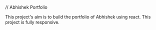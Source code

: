 // Abhishek Portfolio

This project's aim is to build the portfolio of Abhishek using react. This project is fully responsive. 

